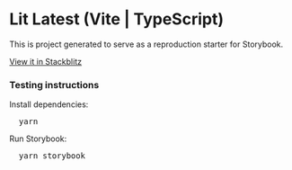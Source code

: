 <h1>Lit Latest (Vite | TypeScript)</h1>

<p>
  This is project generated to serve as a reproduction starter for Storybook.
</p>

<a  href="https://stackblitz.com/github/johan-gorter/storybook-lit-css-issue?preset=node=">
  View it in Stackblitz
</a>

<h3>Testing instructions</h3>

<p>Install dependencies:</p>
<pre>
  yarn
</pre>

<p>Run Storybook:</p>
<pre>
  yarn storybook
</pre>
